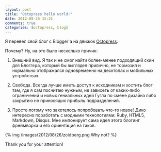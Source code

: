 ```yaml
---
layout: post
title: "Octopress hello world!"
date: 2012-08-26 15:21
comments: true
categories: [octopress, blog]
---
```

Я перевел свой блог с Blogger'а на движок [Octopress](http://octopress.org/).

Почему? Ну, на это было несколько причин:

1. Внешний вид. Я так и не смог найти более-менее подходящий скин для Блоггера, который бы выглядел прилично, не тормозил и нормально отображался одновременно на десктопах и мобильных устройствах.

2. Свобода. Всегда лучше иметь доступ к исходникам и хостить блог там, где я сам посчитаю нужным, не зависеть от каких-либо ограничений и новых гениальных идей Гугла по смене дизайна либо закрытию не приносящих прибыль подразделений.

3. Просто потому что захотелось попробовать что-то новое! Дико интересно поработать с модными технологиями: Ruby, HTML5, Markdown, Disqus. Мне импонирует сама идея этого блогинг фреймворка и его ориентация на гиков.

{% img /images/2012/08/26/zoidberg.png Why not? %}

Thank you for your attention!
